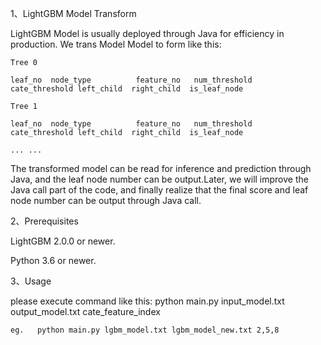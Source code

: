 1、LightGBM Model Transform

  LightGBM Model is usually deployed through Java for efficiency in production. We trans Model Model to form like this:
  
    Tree 0
    
    leaf_no  node_type          feature_no   num_threshold        cate_threshold left_child  right_child  is_leaf_node
    
    Tree 1
    
    leaf_no  node_type          feature_no   num_threshold        cate_threshold left_child  right_child  is_leaf_node
    
    ... ...
    
    
  The transformed model can be read for inference and prediction through Java, and the leaf node number can be output.Later, we will improve the Java call part of the code, and finally realize that the final score and leaf node number can be output through Java call.





2、Prerequisites

LightGBM 2.0.0 or newer.

Python 3.6 or newer.

3、Usage

please execute command like this: python main.py input_model.txt output_model.txt cate_feature_index

    eg.   python main.py lgbm_model.txt lgbm_model_new.txt 2,5,8
